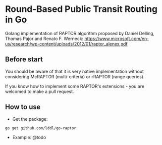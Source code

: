 # Round-Based Public Transit Routing in Go

Golang implementation of RAPTOR algorithm proposed by Daniel Delling, Thomas Pajor and Renato F. Werneck:
https://www.microsoft.com/en-us/research/wp-content/uploads/2012/01/raptor_alenex.pdf

## Before start

You should be aware of that it is very native implementation without considering McRAPTOR (multi-criteria) or rRAPTOR (range queries).

If you know how to implement some RAPTOR's extensions - you are welcomed to make a pull request.

## How to use

* Get the package:
```shell
go get github.com/lddl/go-raptor
```

* Example:
@todo